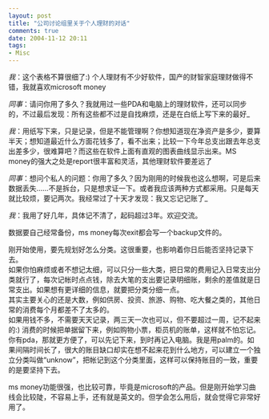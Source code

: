 ```yaml
---
layout: post
title: "公司讨论组里关于个人理财的对话"
comments: true
date: 2004-11-12 20:11
tags:
- Misc
---
```

_我_：这个表格不算很细了:) 个人理财有不少好软件，国产的财智家庭理财做得不错，我就喜欢microsoft money

_同事_：请问你用了多久？我就用过一些PDA和电脑上的理财软件，还可以同步的，不过最后发现：所有这些都不过是自找麻烦，还是在白纸上写下来的最好_

_我_：用纸写下来，只是记录，但是不能管理啊？你想知道现在净资产是多少，要算半天；想知道最近什么方面花钱多了，看不出来；比较一下今年总支出跟去年总支出差多少，很难算吧？而这些在软件上面有直观的图表曲线显示出来。MS money的强大之处是report很丰富和灵活，其他理财软件要差远了

_同事_：想问个私人的问题：你用了多久？因为刚用的时候我也这么想啊，可是后来数据丢失……不是拆台，只是想求证一下。或者我应该两种方式都采用。只是每天就比较烦，要记两次。我经常过了十天才发现：我又忘记记账了_

_我_：我用了好几年，具体记不清了，起码超过3年。欢迎交流。

数据要自己经常备份，ms money每次exit都会写一个backup文件的。

刚开始使用，要先规划好怎么分类。这很重要，也影响着你日后能否坚持记录下去。  
如果你怕麻烦或者不想记太细，可以只分一些大类，把日常的费用记入日常支出分类就行了，每次记帐时点点钱，除去大笔的支出要记录明细账，剩余的差值就是日常支出。如果想有更详细的信息，就要把分类分细一点。  
其实主要关心的还是大数，例如供房、投资、旅游、购物、吃大餐之类的，其他日常的消费每个月都差不了太多的。  
如果用钱不多，不需要天天记录，两三天一次也可以，但不要超过一周，记不起来的:) 消费的时候把单据留下来，例如购物小票，柜员机的账单，这样就不怕忘记。你有pda，那就更方便了，可以先记下来，到时再记入电脑。我是用palm的。如果间隔时间长了，很大的账目缺口却实在想不起来花到什么地方，可以建立一个独立分类叫做“unknow”，把帐记到这个分类里面，这样可以保持账目的一致，重要的是要坚持下去。

ms money功能很强，也比较可靠，毕竟是microsoft的产品。但是刚开始学习曲线会比较陡，不容易上手，还有就是英文的。但学会怎么用后，就会觉得它非常好用了。
